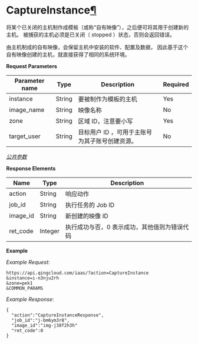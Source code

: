 ---
---

# CaptureInstance[¶](#captureinstance "永久链接至标题")

将某个已关闭的主机制作成模板（或称“自有映像”），之后便可将其用于创建新的主机。 被捕获的主机必须是已关闭（ stopped ）状态，否则会返回错误。

由主机制成的自有映像，会保留主机中安装的软件、配置及数据， 因此基于这个自有映像创建的主机，就直接获得了相同的系统环境。

**Request Parameters**

| Parameter name | Type | Description | Required |
| --- | --- | --- | --- |
| instance | String | 要被制作为模板的主机 | Yes |
| image_name | String | 映像名称 | No |
| zone | String | 区域 ID，注意要小写 | Yes |
| target_user | String | 目标用户 ID ，可用于主账号为其子账号创建资源。 | No |

[_公共参数_](../../common/parameters.html#api-common-parameters)

**Response Elements**

| Name | Type | Description |
| --- | --- | --- |
| action | String | 响应动作 |
| job_id | String | 执行任务的 Job ID |
| image_id | String | 新创建的映像 ID |
| ret_code | Integer | 执行成功与否，0 表示成功，其他值则为错误代码 |

**Example**

_Example Request_:

```
https://api.qingcloud.com/iaas/?action=CaptureInstance
&instance=i-n3nju2rh
&zone=pek1
&COMMON_PARAMS
```

_Example Response_:

```
{
  "action":"CaptureInstanceResponse",
  "job_id":"j-bm6ym3r8",
  "image_id":"img-j38f2h3h"
  "ret_code":0
}
```
